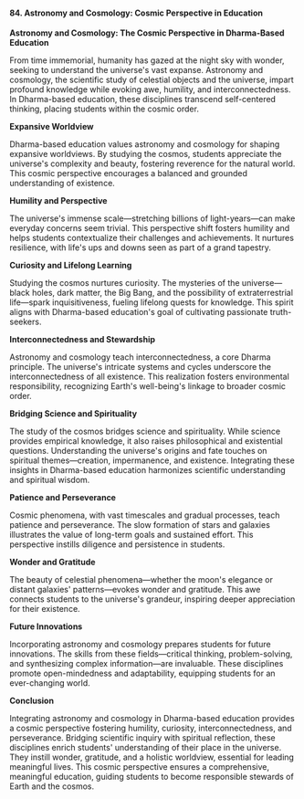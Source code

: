 
#### 84. **Astronomy and Cosmology: Cosmic Perspective in Education**

**Astronomy and Cosmology: The Cosmic Perspective in Dharma-Based Education**

From time immemorial, humanity has gazed at the night sky with wonder, seeking to understand the universe's vast expanse. Astronomy and cosmology, the scientific study of celestial objects and the universe, impart profound knowledge while evoking awe, humility, and interconnectedness. In Dharma-based education, these disciplines transcend self-centered thinking, placing students within the cosmic order.

**Expansive Worldview**

Dharma-based education values astronomy and cosmology for shaping expansive worldviews. By studying the cosmos, students appreciate the universe's complexity and beauty, fostering reverence for the natural world. This cosmic perspective encourages a balanced and grounded understanding of existence.

**Humility and Perspective**

The universe's immense scale—stretching billions of light-years—can make everyday concerns seem trivial. This perspective shift fosters humility and helps students contextualize their challenges and achievements. It nurtures resilience, with life's ups and downs seen as part of a grand tapestry.

**Curiosity and Lifelong Learning**

Studying the cosmos nurtures curiosity. The mysteries of the universe—black holes, dark matter, the Big Bang, and the possibility of extraterrestrial life—spark inquisitiveness, fueling lifelong quests for knowledge. This spirit aligns with Dharma-based education's goal of cultivating passionate truth-seekers.

**Interconnectedness and Stewardship**

Astronomy and cosmology teach interconnectedness, a core Dharma principle. The universe's intricate systems and cycles underscore the interconnectedness of all existence. This realization fosters environmental responsibility, recognizing Earth's well-being's linkage to broader cosmic order.

**Bridging Science and Spirituality**

The study of the cosmos bridges science and spirituality. While science provides empirical knowledge, it also raises philosophical and existential questions. Understanding the universe's origins and fate touches on spiritual themes—creation, impermanence, and existence. Integrating these insights in Dharma-based education harmonizes scientific understanding and spiritual wisdom.

**Patience and Perseverance**

Cosmic phenomena, with vast timescales and gradual processes, teach patience and perseverance. The slow formation of stars and galaxies illustrates the value of long-term goals and sustained effort. This perspective instills diligence and persistence in students.

**Wonder and Gratitude**

The beauty of celestial phenomena—whether the moon's elegance or distant galaxies' patterns—evokes wonder and gratitude. This awe connects students to the universe's grandeur, inspiring deeper appreciation for their existence.

**Future Innovations**

Incorporating astronomy and cosmology prepares students for future innovations. The skills from these fields—critical thinking, problem-solving, and synthesizing complex information—are invaluable. These disciplines promote open-mindedness and adaptability, equipping students for an ever-changing world.

**Conclusion**

Integrating astronomy and cosmology in Dharma-based education provides a cosmic perspective fostering humility, curiosity, interconnectedness, and perseverance. Bridging scientific inquiry with spiritual reflection, these disciplines enrich students' understanding of their place in the universe. They instill wonder, gratitude, and a holistic worldview, essential for leading meaningful lives. This cosmic perspective ensures a comprehensive, meaningful education, guiding students to become responsible stewards of Earth and the cosmos.